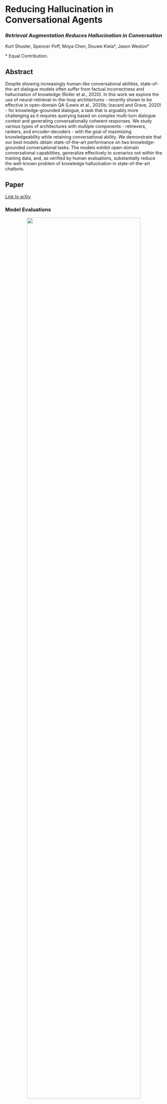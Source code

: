 # Reducing Hallucination in Conversational Agents

### _Retrieval Augmentation Reduces Hallucination in Conversation_

Kurt Shuster, Spencer Poff, Moya Chen, Douwe Kiela\*, Jason Weston\*

\* Equal Contribution.

## Abstract

Despite showing increasingly human-like conversational abilities, state-of-the-art dialogue models often suffer from factual incorrectness and hallucination of knowledge (Roller et al., 2020). In this work we explore the use of neural-retrieval-in-the-loop architectures - recently shown to be effective in open-domain QA (Lewis et al., 2020b; Izacard and Grave, 2020) - for knowledge-grounded dialogue, a task that is arguably more challenging as it requires querying based on complex multi-turn dialogue context and generating conversationally coherent responses. We study various types of architectures with multiple components - retrievers, rankers, and encoder-decoders - with the goal of maximizing knowledgeability while retaining conversational ability. We demonstrate that our best models obtain state-of-the-art performance on two knowledge-grounded conversational tasks. The models exhibit open-domain conversational capabilities, generalize effectively to scenarios not within the training data, and, as verified by human evaluations, substantially reduce the well-known problem of knowledge hallucination in state-of-the-art chatbots.

## Paper

[Link to arXiv](https://arxiv.org/abs/2104.07567)

### Model Evaluations


<p align="center"><img width="85%" src="Human_Evals.png" /></p>

### Example Model Outputs

<p align="center"><img width="85%" src="Model_Outputs.png" /></p>

## Tasks

### Wizard of Wikipedia (WoW)

You can access the [WoW](https://openreview.net/forum?id=r1l73iRqKm) dataset in ParlAI via the following:

    parlai dd --task wizard_of_wikipedia

### CMU Document Grounded Conversations (CMU_DoG)

You can access the [CMU_DoG](https://arxiv.org/abs/1809.07358) dataset in ParlAI via the following:

    parlai dd --task cmu_dog

To use the modified splits as described in the [paper](https://arxiv.org/abs/2104.07567), set the following flags for the seen/unseen splits, respectively:

    parlai dd --task cmu_dog --cmu-dog-split-type seen

    parlai dd --task cmu_dog --cmu-dog-split-type unseen --datatype test

## Pre-Trained Models

We provide the following 8 pre-trained models; each model, by default, uses a compressed FAISS Index for ease of use. We note the performance drop incurred by using the compressed index vs. the exact index, as well as the size and speed differences, in the table below. Note that the first three columns are with hotswapping indices with a model trained on an exact index; the fourth column measures performance when training specifically with a compressed index.

To interact with, or evaluate these models, you'll need at least 1 16gb GPU, as well as ~30 GB of RAM (as these models, by default, load the compressed indices).

### Interactive Mode

To use any of the models below, simply run the following command:

    parlai interactive -mf zoo_model_file

That's it!

### Performance as a function of index.

To specify the exact index, use `--indexer-type exact`; to specify the compressed index, use `--indexer-type compressed`. The compressed index has an important hyperparameter, `--compressed-indexer-nprobe`, that controls how exhaustive the search is within the index; the default is 64, but feel free to set higher (the maximum is 4096), bearing in mind that higher values yield slower searches.

Model | Exact Index | Compressed Index; 64 Centroids | Compressed Index; 128 Centroids | Trained on Compressed | Model Zoo File
------|------------------------:| ---------------------------------:| -------------: | ---------------------------------: | ---------------
**Size, GB** | 81 GB | 2.7 GB | 2.7 GB | 2.7 GB| |
BART RAG Token | 11.75 | 12.54 | 12.4 | 11.85 | zoo:hallucination/bart_rag_token/model |
BART RAG Sequence | 11.19 | 11.99 | 11.90 | | zoo:hallucination/bart_rag_sequence/model |
BART RAG Turn DTT | 11.87 | 12.51 | 12.45 | | zoo:hallucination/bart_rag_turn_dtt/model |
BART RAG Turn DO | 13.42 | 14.26 | 14.13 | | zoo:hallucination/bart_rag_turn_do/model |
BART RAG DPR Poly | 11.71 | 12.56 | 12.31 | | zoo:hallucination/bart_rag_dpr_poly/model |
BART FiD DPR | 14.34 | 14.68 | 14.64 | | zoo:hallucination/bart_fid_dpr/model |
BART FiD RAG | 11.59 | 12.64 | 12.37 | | zoo:hallucination/bart_fid_rag/model |
BART FiD RAG DPR Poly | 12.37 | 13.30 | 13.03 | | zoo:hallucination/bart_fid_rag_dpr_poly/model |

## Train your Own Models

The following commands demonstrate how to train some of the models above; we intentionally vary some options to demonstrate the flexibility of the methods. We note that the batchsizes specified below will work for 4x32gb GPUs; adjust them as needed for smaller storage. The default index in each of these is the compressed index from above.

#### Train a BART-Large RAG-Token model with DPR Retrieval on WoW

    parlai train_model --model rag --task wizard_of_wikipedia \
    --rag-model-type token --rag-retriever-type dpr --dpr-model-file zoo:hallucination/multiset_dpr/hf_bert_base.cp \
    --generation-model bart --init-opt arch/bart_large \
    --batchsize 16 --fp16 True --gradient-clip 0.1 --label-truncate 128 \
    --log-every-n-secs 30 --lr-scheduler reduceonplateau --lr-scheduler-patience 1 \
    --model-parallel True --optimizer adam --text-truncate 512 --truncate 512 \
    --learningrate 1e-05 --validation-metric-mode min --validation-every-n-epochs 0.25 \
    --validation-max-exs 1000 --validation-metric ppl --validation-patience 5 \
    --model-file /path/to/saved/model

#### Train a T5-Large RAG-Turn Doc-Then-Turn model with DPR Retrieval on WoW

    parlai train_model --model rag --task wizard_of_wikipedia \
    --rag-model-type turn --rag-turn-marginalize doc_then_turn --rag-retriever-type dpr \
    --generation-model t5 --t5-model-arch t5-large \
    --batchsize 8 --fp16 True --gradient-clip 0.1 --label-truncate 128 \
    --log-every-n-secs 30 --lr-scheduler reduceonplateau --lr-scheduler-patience 1 \
    --model-parallel True --optimizer adam --text-truncate 512 --truncate 512 \
    --learningrate 1e-05 --validation-metric-mode min --validation-every-n-epochs 0.25 \
    --validation-max-exs 1000 --validation-metric ppl --validation-patience 5 \
    --model-file /path/to/saved/model

#### Train a BlenderBot-2.7B RAG Sequence Model with DPR-Poly Retrieval on WoW

For the BlenderBot model, we add extra positions to the encoder, so that we can retain additional information from the retrieved documents.

    parlai train_model --model rag --task wizard_of_wikipedia \
    --rag-model-type turn --rag-turn-marginalize doc_then_turn --rag-retriever-type dpr \
    --generation-model transformer/generator --init-opt arch/blenderbot_3B \
    --n-extra-positions 128 \
    --init-model zoo:blender/blender_3B/model --dict-file zoo:blender/blender_3B/model.dict \
    --batchsize 8 --fp16 True --gradient-clip 0.1 \
    --log-every-n-secs 30 --lr-scheduler reduceonplateau --lr-scheduler-patience 1 \
    --model-parallel True --optimizer adam \
    --learningrate 1e-05 --validation-metric-mode min --validation-every-n-epochs 0.25 \
    --validation-max-exs 1000 --validation-metric ppl --validation-patience 5 \
    --model-file /path/to/saved/model

#### Train a BART-Large FiD Model, with a DPR Retriever initialized from a DPR Model trained with RAG.

This is the **BART FiD RAG** model specified above.

    parlai train_model --model fid --task wizard_of_wikipedia \
    --rag-retriever-type dpr --query-model bert_from_parlai_rag \
    --dpr-model-file zoo:hallucination/bart_rag_token/model \
    --generation-model bart --init-opt arch/bart_large \
    --batchsize 16 --fp16 True --gradient-clip 0.1 --label-truncate 128 \
    --log-every-n-secs 30 --lr-scheduler reduceonplateau --lr-scheduler-patience 1 \
    --model-parallel True --optimizer adam --text-truncate 512 --truncate 512 \
    --learningrate 1e-05 --validation-metric-mode min --validation-every-n-epochs 0.25 \
    --validation-max-exs 1000 --validation-metric ppl --validation-patience 5 \
    --model-file /path/to/saved/model

#### Train a T5-Base FiD Model, using a smaller index for debug purposes.

We provide a smaller FAISS index comprising ~3k documents, which encompasses all topics appearing in the Wizard of Wikipedia dataset.

    parlai train_model --model fid --task wizard_of_wikipedia \
    --rag-retriever-type dpr --query-model bert_from_parlai_rag \
    --dpr-model-file zoo:hallucination/bart_rag_token/model \
    --retriever-small-index exact \
    --generation-model t5 --t5-model-arch t5-base \
    --batchsize 16 --fp16 True --gradient-clip 0.1 --label-truncate 128 \
    --log-every-n-secs 30 --lr-scheduler reduceonplateau --lr-scheduler-patience 1 \
    --model-parallel True --optimizer adam --text-truncate 512 --truncate 512 \
    --learningrate 1e-05 --validation-metric-mode min --validation-every-n-epochs 0.25 \
    --validation-max-exs 1000 --validation-metric ppl --validation-patience 5 \
    --model-file /path/to/saved/model
